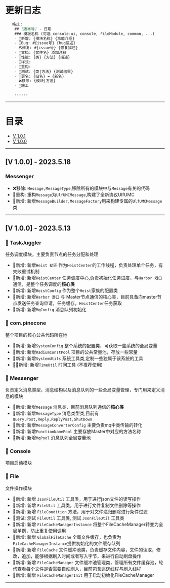 # 更新日志

```markdown
   格式：
    ## [版本号] - 日期
    ### 模板名称 (可选 console-ui, console, FileModule, common, ...)
    - 🎈新增: {模块名称} {功能介绍}
    - 🐞Bug: #{issue号} {bug描述}
    - ⛏修复: #{issue号} {修复描述}
    - 📝文档: {文件名} 添加注释
    - 🚀性能: {类} {方法} {描述}
    - 🎨样式: 
    - 🧹重构:
    - 🧪测试: {类|方法} {测试结果}
    - 🛑更名: {旧名} ➡ {新名}
    - ❌移除: {模块|方法}
    - 🚧施工

    ------

```

------
# 目录
* [V 1.0.1]()
* [V 1.0.0]()
------
## [V 1.0.0] - 2023.5.18
### Messenger
- ❌移除: `Message,MessageType`,移除所有的模块中与`Message`有关的代码
- 🧹重构: 重构`Message`为`UlfUMCMessage`,构建了全新协议UlfUMC
- 🎈新增: 新增`MessageBuilder,MessageFactory`用来构建专属的`UlfUMCMessage`类
------
## [V 1.0.0] - 2023.5.13
### 🎈 TaskJuggler
任务调度模块，主要负责节点的任务分配和处理
- 🎈新增: 新增`Heist 劫匪` 作为`HeistCenter`的工作线程，负责处理单个任务，有失败重试机制
- 🎈新增: 新增`HeistCenter` 任务调度中心,负责初始化任务进度，与`Harbor 港口`通信，是整个任务调度的**核心类**
- 🎈新增: 新增`HeistConfig` 作为整个`Heist`家族的配置类
- 🎈新增: 新增`Harbor 港口` 与 Master节点通信的核心类，目前具备向master节点发送任务查询申请，任务缓存，`HeistCenter`任务获取
- 🎈新增: 新增`MqConfig` 消息队列初始化
### 🎈 com.pinecone
整个项目的核心公共代码所在地
- 🎈新增: 新增`SystemConfig` 整个系统的配置类，可获取一些系统的全局变量
- 🎈新增: 新增`RadiumConstPool` 项目的公共常量池，存放一些常量
- 🎈新增: 新增`SystemUtils` 系统工具类,定制一些独属于该系统的工具
- 🎈🚧新增: 新增`TimeUtil` 时间工具 (不推荐使用)
### 🎈 Messenger
负责定义消息类型，消息结构以及消息队列的一些全局变量管理，专门用来定义消息的模块
- 🎈新增: 新增`Message` 消息类，目前消息队列通信的**核心类**
- 🎈新增: 新增`MessageType` 消息类型类,目前有`Query,Post,Reply,ReplyPost,ShutDown`
- 🎈新增: 新增`MessageConverterConfig` 主要负责mq中类传输的转化
- 🎈新增: 新增`FunctionNamePool` 主要存放Master中对应的方法名称
- 🎈新增: 新增`MqPool` 消息队列全局变量池
### 🎈 Console
项目启动模块
### 🎈 File
文件操作模块
- 🎈新增: 新增 `JsonFileUtil` 工具类，用于进行json文件的读写操作
- 🎈新增: 新增 `FileUtil` 工具类，用于进行文件复制文件删除等操作
- 🎈新增: 新增 `FileCondition` 方法，用于对文件递归删除进行条件过滤
- 🧪测试: 测试 `FileUtil` 工具类, 测试 `JsonFileUtil` 工具类
- 🎈新增: 新增 `FileCacheManagerInstance` 将整个FileCacheManager转变为全局单例，防止重复使用调用
- 🎈新增: 新增 `GlobalFileCache` 全局文件缓存，也负责为`FileCacheManagerInstance`提供初始化的文件缓存队列
- 🎈新增: 新增 `FileCache` 文件缓冲池类，负责缓存文件内容，文件的读取，修改，追加，能够根据刷入时间或者写入字节，来进行自动刷盘操作
- 🎈新增: 新增 `FileCacheManager` 文件缓冲池管理类，管理所有文件缓存池，轮询查看每个文件是否需要自动刷入，目前包含巡逻线程与刷入线程
- 🎈新增: 新增 `FileCacheManagerInit` 用于启动初始化FileCacheManager
------
